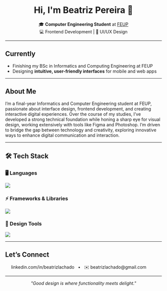 <h1 align="center"> Hi, I'm Beatriz Pereira 👋 </h1>
<p align="center">
  🎓 <b>Computer Engineering Student</b> at 
  <a href="https://sigarra.up.pt/feup/pt/web_page.inicial">FEUP</a>  
  <br/>
  💻 Frontend Development | 🎨 UI/UX Design 
</p>

---

## Currently
- Finishing my BSc in Informatics and Computing Engineering at FEUP
- Designing **intuitive, user-friendly interfaces** for mobile and web apps  

---

## About Me
I’m a final-year Informatics and Computer Engineering student at FEUP, passionate about interface design, frontend development, and creating interactive digital experiences.
Over the course of my studies, I’ve developed a strong technical foundation while honing a sharp eye for visual design, working extensively with tools like Figma and Photoshop.
I’m driven to bridge the gap between technology and creativity, exploring innovative ways to enhance digital communication and interaction.

---

## 🛠 Tech Stack

### 🖥 Languages
<p>
  <img src="https://skillicons.dev/icons?i=python,java,javascript,c,sql" />
</p>

### ⚡ Frameworks & Libraries
<p>
  <img src="https://skillicons.dev/icons?i=react,tailwind,nodejs" />
</p>

### 🎨 Design Tools
<p>
  <img src="https://skillicons.dev/icons?i=figma,photoshop,illustrator,canva" />
</p>

---

## Let’s Connect
<p align="left">
  <a href="https://linkedin.com/in/beatrizlachado" target="_blank" style="text-decoration:none;">
    <img src="https://skillicons.dev/icons?i=linkedin" width="15" /> 
    <span>linkedin.com/in/beatrizlachado</span>
  </a>
  &nbsp; • &nbsp;
  <a href="mailto:beatrizlachado@gmail.com" style="text-decoration:none;">
    <span>✉️ beatrizlachado@gmail.com</span>
  </a>
</p>


---

<p align="center"><i>"Good design is where functionality meets delight."</i></p>
